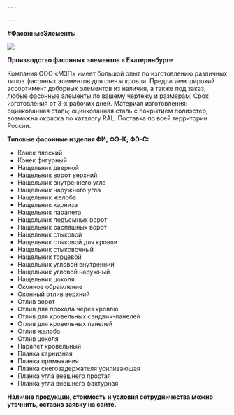 ```yaml
---

---
```

**#ФасонныеЭлементы**

![](/static/shaped-products.png)

**Производство фасонных элементов в Екатеринбурге**

Компания ООО «МЗП» имеет большой опыт по изготовлению различных типов фасонных элементов для стен и кровли. Предлагаем широкий ассортимент доборных элементов из наличия, а также под заказ, любые фасонные элементы по вашему чертежу и размерам. Срок изготовления от 3-х рабочих дней. Материал изготовления: оцинкованная сталь; оцинкованная сталь с покрытием полиэстер; возможна окраска по каталогу RAL. Поставка по всей территории России.

**Типовые фасонные изделия ФИ; ФЭ-К; ФЭ-С:**

* Конек плоский
* Конек фигурный
* Нащельник дверной
* Нащельник ворот верхний
* Нащельник внутреннего угла
* Нащельник наружного угла
* Нащельник желоба
* Нащельник карниза
* Нащельник парапета
* Нащельник подъемных ворот
* Нащельник распашных ворот
* Нащельник стыковой
* Нащельник стыковой для кровли
* Нащельник стыковочный
* Нащельник торцевой
* Нащельник угловой внутренний
* Нащельник угловой наружный
* Нащельник цоколя
* Оконное обрамление
* Оконный отлив верхний
* Отлив ворот
* Отлив для прохода через кровлю
* Отлив для кровельных сэндвич-панелей
* Отлив для кровельных панелей
* Отлив желоба
* Отлив цоколя
* Парапет кровельный
* Планка карнизная
* Планка примыкания
* Планка снегозадержателя усиливающая
* Планка угла внешнего простая
* Планка угла внешнего фактурная

**Наличие продукции, стоимость и условия сотрудничества можно уточнить, оставив заявку на сайте.**